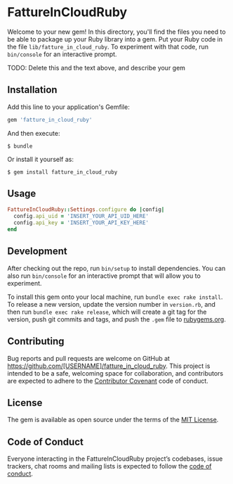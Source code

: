 # FattureInCloudRuby

Welcome to your new gem! In this directory, you'll find the files you need to be able to package up your Ruby library into a gem. Put your Ruby code in the file `lib/fatture_in_cloud_ruby`. To experiment with that code, run `bin/console` for an interactive prompt.

TODO: Delete this and the text above, and describe your gem

## Installation

Add this line to your application's Gemfile:

```ruby
gem 'fatture_in_cloud_ruby'
```

And then execute:

    $ bundle

Or install it yourself as:

    $ gem install fatture_in_cloud_ruby

## Usage

```ruby
FattureInCloudRuby::Settings.configure do |config|
  config.api_uid = 'INSERT_YOUR_API_UID_HERE'
  config.api_key = 'INSERT_YOUR_API_KEY_HERE'
end
```

## Development

After checking out the repo, run `bin/setup` to install dependencies. You can also run `bin/console` for an interactive prompt that will allow you to experiment.

To install this gem onto your local machine, run `bundle exec rake install`. To release a new version, update the version number in `version.rb`, and then run `bundle exec rake release`, which will create a git tag for the version, push git commits and tags, and push the `.gem` file to [rubygems.org](https://rubygems.org).

## Contributing

Bug reports and pull requests are welcome on GitHub at https://github.com/[USERNAME]/fatture_in_cloud_ruby. This project is intended to be a safe, welcoming space for collaboration, and contributors are expected to adhere to the [Contributor Covenant](http://contributor-covenant.org) code of conduct.

## License

The gem is available as open source under the terms of the [MIT License](https://opensource.org/licenses/MIT).

## Code of Conduct

Everyone interacting in the FattureInCloudRuby project’s codebases, issue trackers, chat rooms and mailing lists is expected to follow the [code of conduct](https://github.com/[USERNAME]/fatture_in_cloud_ruby/blob/master/CODE_OF_CONDUCT.md).
